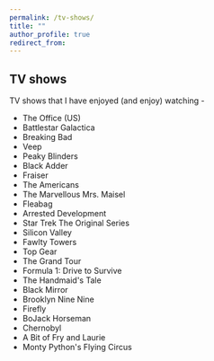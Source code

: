 ```yaml
---
permalink: /tv-shows/
title: ""
author_profile: true
redirect_from:
---
```

## TV shows
TV shows that I have enjoyed (and enjoy) watching -

- The Office (US)
- Battlestar Galactica
- Breaking Bad
- Veep
- Peaky Blinders
- Black Adder
- Fraiser
- The Americans
- The Marvellous Mrs. Maisel
- Fleabag
- Arrested Development
- Star Trek The Original Series
- Silicon Valley
- Fawlty Towers
- Top Gear
- The Grand Tour
- Formula 1: Drive to Survive
- The Handmaid's Tale
- Black Mirror
- Brooklyn Nine Nine
- Firefly
- BoJack Horseman
- Chernobyl
- A Bit of Fry and Laurie
- Monty Python's Flying Circus
